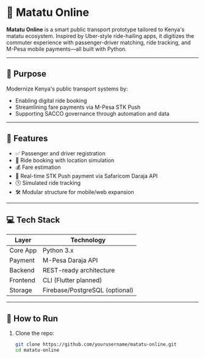# 🚐 Matatu Online

**Matatu Online** is a smart public transport prototype tailored to Kenya's matatu ecosystem. Inspired by Uber-style ride-hailing apps, it digitizes the commuter experience with passenger-driver matching, ride tracking, and M-Pesa mobile payments—all built with Python.

---

## 🎯 Purpose

Modernize Kenya's public transport systems by:
- Enabling digital ride booking
- Streamlining fare payments via M-Pesa STK Push
- Supporting SACCO governance through automation and data

---

## 🚀 Features

- ✅ Passenger and driver registration
- 📍 Ride booking with location simulation
- 💰 Fare estimation
- 📲 Real-time STK Push payment via Safaricom Daraja API
- 🕒 Simulated ride tracking
- 🛠️ Modular structure for mobile/web expansion

---

## 💻 Tech Stack

| Layer     | Technology               |
|-----------|--------------------------|
| Core App  | Python 3.x               |
| Payment   | M-Pesa Daraja API        |
| Backend   | REST-ready architecture  |
| Frontend  | CLI (Flutter planned)    |
| Storage   | Firebase/PostgreSQL (optional) |

---

## 🧪 How to Run

1. Clone the repo:
   ```bash
   git clone https://github.com/yourusername/matatu-online.git
   cd matatu-online
